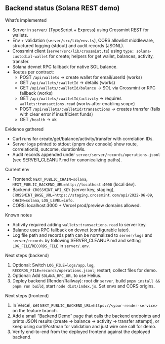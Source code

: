 ## Backend status (Solana REST demo)

What’s implemented
- Server in `server/` (TypeScript + Express) using Crossmint REST for wallets.
- Env + validation (`server/src/lib/env.ts`), CORS allowlist middleware, structured logging (stdout) and audit records (JSONL).
- Crossmint client (`server/src/lib/crossmint.ts`) using `type: solana-custodial-wallet` for create; helpers for get wallet, balances, activity, transfer.
- Solana devnet RPC fallback for native SOL balance.
- Routes per contract:
  - POST `/api/wallets` → create wallet for email/userId (works)
  - GET `/api/wallets/:walletId` → details (works)
  - GET `/api/wallets/:walletId/balance` → SOL via Crossmint or RPC fallback (works)
  - GET `/api/wallets/:walletId/activity` → requires `wallets:transactions.read` (works after enabling scope)
  - POST `/api/wallets/:walletId/transactions` → creates transfer (fails with clear error if insufficient funds)
  - GET `/health` → ok

Evidence gathered
- Curl runs for create/get/balance/activity/transfer with correlation IDs.
- Server logs printed to stdout (pnpm dev console) show route, correlationId, outcome, durationMs.
- Audit records appended under `server/server/records/operations.jsonl` (see SERVER_CLEANUP.md for canonicalizing paths).

Current env
- Frontend: `NEXT_PUBLIC_CHAIN=solana`, `NEXT_PUBLIC_BACKEND_URL=http://localhost:4000` (local dev).
- Backend: `CROSSMINT_API_KEY` (server key, staging), `CROSSMINT_BASE_URL=https://staging.crossmint.com/api/2022-06-09`, `CHAIN=solana`, `LOG_LEVEL=info`.
- CORS: localhost:3000 + Vercel prod/preview domains allowed.

Known notes
- Activity required adding `wallets:transactions.read` to server key.
- Balance uses RPC fallback on devnet (configurable later).
- Log file path and records path can be normalized to `server/logs` and `server/records` by following SERVER_CLEANUP.md and setting `LOG_FILE`/`RECORDS_FILE` in `server/.env`.

Next steps (backend)
1) Optional: Switch `LOG_FILE=logs/app.log`, `RECORDS_FILE=records/operations.jsonl`; restart; collect files for demo.
2) Optional: Add `SOLANA_RPC_URL` to use Helius.
3) Deploy backend (Render/Railway): root dir `server`, build `pnpm install && pnpm run build`, start `node dist/index.js`. Set envs and CORS origins.

Next steps (frontend)
1) In Vercel, set `NEXT_PUBLIC_BACKEND_URL=https://<your-render-service>` on the feature branch.
2) Add a small “Backend Demo” page that calls the backend endpoints and prints JSON results (create → balance → activity → transfer attempt), or keep using curl/Postman for validation and just wire one call for demo.
3) Verify end-to-end from the deployed frontend against the deployed backend.


